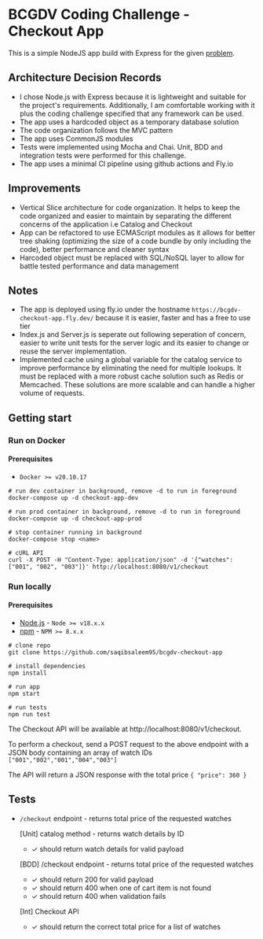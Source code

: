 # BCGDV Coding Challenge - Checkout App

This is a simple NodeJS app build with Express for the given [problem](docs/Problem.md). 

## Architecture Decision Records
   - I chose Node.js with Express because it is lightweight and suitable for the project's requirements. Additionally, I am comfortable working with it plus the coding challenge specified that any framework can be used.
   - The app uses a hardcoded object as a temporary database solution
   - The code organization follows the MVC pattern
   - The app uses CommonJS modules
   - Tests were implemented using Mocha and Chai. Unit, BDD and integration tests were performed for this challenge.
   - The app uses a minimal CI pipeline using github actions and Fly.io

## Improvements
   - Vertical Slice architecture for code organization. It helps to keep the code organized and easier to maintain by separating the different concerns of the application i.e Catalog and Checkout
   - App can be refactored to use ECMAScript modules as it allows for better tree shaking (optimizing the size of a code bundle by only including the code), better performance and cleaner syntax
   - Harcoded object must be replaced with SQL/NoSQL layer to allow for battle tested performance and data management

## Notes
   - The app is deployed using fly.io under the hostname `https://bcgdv-checkout-app.fly.dev/` because it is easier, faster and has a free to use tier 
   - Index.js and Server.js is seperate out following seperation of concern, easier to write unit tests for the server logic and its easier to  change or reuse the server implementation.
   - Implemented cache using a global variable for the catalog service to improve performance by eliminating the need for multiple lookups. It must be replaced with a more robust cache solution such as Redis or Memcached. These solutions are more scalable and can handle a higher volume of requests.

## Getting start

### Run on Docker

#### Prerequisites

- `Docker >= v20.10.17`

```
# run dev container in background, remove -d to run in foreground
docker-compose up -d checkout-app-dev

# run prod container in background, remove -d to run in foreground
docker-compose up -d checkout-app-prod

# stop container running in background
docker-compose stop <name>

# cURL API
curl -X POST -H "Content-Type: application/json" -d '{"watches": ["001", "002", "003"]}' http://localhost:8080/v1/checkout
```


### Run locally

#### Prerequisites

- [Node.js](https://nodejs.org/)  - `Node >= v18.x.x`
- [npm](https://www.npmjs.com/)     -  `NPM >= 8.x.x`

```
# clone repo
git clone https://github.com/saqibsaleem95/bcgdv-checkout-app

# install dependencies
npm install

# run app
npm start

# run tests
npm run test

```
The Checkout API will be available at http://localhost:8080/v1/checkout.

To perform a checkout, send a POST request to the above endpoint with a JSON body containing an array of watch IDs `["001","002","001","004","003"]`

The API will return a JSON response with the total price `{ "price": 360 }`

## Tests

- `/checkout` endpoint - returns total price of the requested watches

   [Unit] catalog method - returns watch details by ID
   - ✓ should return watch details for valid payload

   [BDD] /checkout endpoint - returns total price of the requested watches
   - ✓ should return 200 for valid payload
   - ✓ should return 400 when one of cart item is not found
   - ✓ should return 400 when validation fails

   [Int] Checkout API
   - ✓ should return the correct total price for a list of watches 

